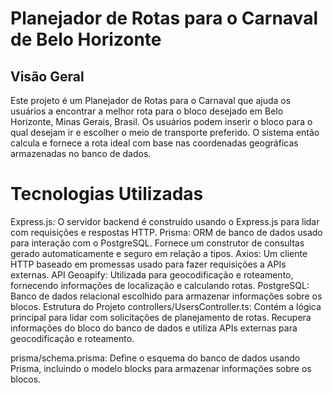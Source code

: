 # Planejador de Rotas para o Carnaval de Belo Horizonte
## Visão Geral

Este projeto é um Planejador de Rotas para o Carnaval que ajuda os usuários a encontrar a melhor rota para o bloco desejado em Belo Horizonte, Minas Gerais, Brasil. Os usuários podem inserir o bloco para o qual desejam ir e escolher o meio de transporte preferido. O sistema então calcula e fornece a rota ideal com base nas coordenadas geográficas armazenadas no banco de dados.

# Tecnologias Utilizadas
Express.js: O servidor backend é construído usando o Express.js para lidar com requisições e respostas HTTP.
Prisma: ORM de banco de dados usado para interação com o PostgreSQL. Fornece um construtor de consultas gerado automaticamente e seguro em relação a tipos.
Axios: Um cliente HTTP baseado em promessas usado para fazer requisições a APIs externas.
API Geoapify: Utilizada para geocodificação e roteamento, fornecendo informações de localização e calculando rotas.
PostgreSQL: Banco de dados relacional escolhido para armazenar informações sobre os blocos.
Estrutura do Projeto
controllers/UsersController.ts: Contém a lógica principal para lidar com solicitações de planejamento de rotas. Recupera informações do bloco do banco de dados e utiliza APIs externas para geocodificação e roteamento.

prisma/schema.prisma: Define o esquema do banco de dados usando Prisma, incluindo o modelo blocks para armazenar informações sobre os blocos.